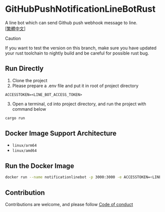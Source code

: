 # GitHubPushNotificationLineBotRust
A line bot which can send Github push webhook message to line.  
[[繁體中文](https://blog.kayxue.xyz/posts/githubpushnotificationlinebotrust/)]
> [!CAUTION]
> If you want to test the version on this branch, make sure you have updated your rust toolchain to nightly build and be careful for possible rust bug.
## Run Directly
1. Clone the project
2. Please prepare a .env file and put it in root of project directory
```env
ACCESSTOKEN=<LINE_BOT_ACCESS_TOKEN>
```
3. Open a terminal, cd into project directory, and run the project with command below
```sh
cargo run
```
## Docker Image Support Architecture
* `linux/arm64`
* `linux/amd64`
## Run the Docker Image
```sh
docker run --name notificationlinebot -p 3000:3000 -e ACCESSTOKEN=<LINE_BOT_ACCESS_TOKEN> -d ghcr.io/kayxue/githubpushnotificationlinebotrust:latest
```
## Contribution
Contributions are welcome, and please follow [Code of conduct](https://www.rust-lang.org/policies/code-of-conduct)
